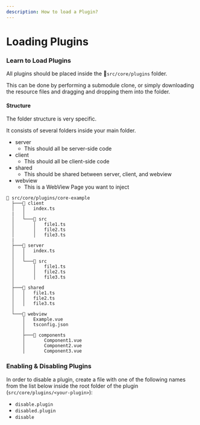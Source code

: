 ```yaml
---
description: How to load a Plugin?
---
```


# Loading Plugins

### Learn to Load Plugins

All plugins should be placed inside the 📁`src/core/plugins` folder.

This can be done by performing a submodule clone, or simply downloading the resource files and dragging and dropping them into the folder.

#### Structure

The folder structure is very specific.

It consists of several folders inside your main folder.

* server
  * This should all be server-side code
* client
  * This should all be client-side code
* shared
  * This should be shared between server, client, and webview
* webview
  * This is a WebView Page you want to inject

```
📁 src/core/plugins/core-example
  ├───📁 client
  │   │   index.ts
  |   │
  │   └───📁 src  
  │       │   file1.ts
  │       │   file2.ts
  │       │   file3.ts
  |
  ├───📁 server
  │   │   index.ts
  │   │
  │   └───📁 src
  │       │   file1.ts
  │       │   file2.ts
  │       │   file3.ts
  │
  ├───📁 shared
  │   │   file1.ts
  │   │   file2.ts
  │   │   file3.ts
  │
  └───📁 webview
      │   Example.vue
      │   tsconfig.json
      │
      ├───📁 components
      │       Component1.vue
      │       Component2.vue
      │       Component3.vue
```

### **Enabling & Disabling Plugins**

In order to disable a plugin, create a file with one of the following names from the list below inside the root folder of the plugin (`src/core/plugins/<your-plugin>`):

* `disable.plugin`
* `disabled.plugin`
* `disable`
